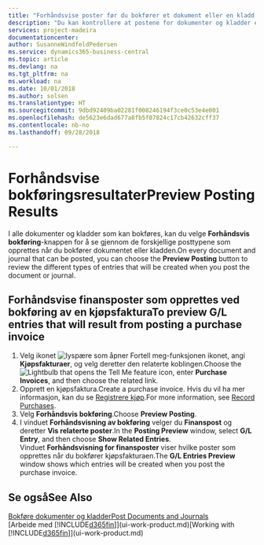 ```yaml
---
title: "Forhåndsvise poster før du bokfører et dokument eller en kladd | Microsoft-dokumentasjon"
description: "Du kan kontrollere at postene for dokumenter og kladder er nøyaktige, før du bokfører dem i Finans."
services: project-madeira
documentationcenter: 
author: SusanneWindfeldPedersen
ms.service: dynamics365-business-central
ms.topic: article
ms.devlang: na
ms.tgt_pltfrm: na
ms.workload: na
ms.date: 10/01/2018
ms.author: solsen
ms.translationtype: HT
ms.sourcegitcommit: 9dbd92409ba02281f008246194f3ce0c53e4e001
ms.openlocfilehash: de5623e6dad677a8fb5f07824c17cb42632cff37
ms.contentlocale: nb-no
ms.lasthandoff: 09/28/2018

---
```

# <a name="preview-posting-results"></a><span data-ttu-id="ecabe-103">Forhåndsvise bokføringsresultater</span><span class="sxs-lookup"><span data-stu-id="ecabe-103">Preview Posting Results</span></span>
<span data-ttu-id="ecabe-104">I alle dokumenter og kladder som kan bokføres, kan du velge **Forhåndsvis bokføring**-knappen for å se gjennom de forskjellige posttypene som opprettes når du bokfører dokumentet eller kladden.</span><span class="sxs-lookup"><span data-stu-id="ecabe-104">On every document and journal that can be posted, you can choose the **Preview Posting** button to review the different types of entries that will be created when you post the document or journal.</span></span>

## <a name="to-preview-gl-entries-that-will-result-from-posting-a-purchase-invoice"></a><span data-ttu-id="ecabe-105">Forhåndsvise finansposter som opprettes ved bokføring av en kjøpsfaktura</span><span class="sxs-lookup"><span data-stu-id="ecabe-105">To preview G/L entries that will result from posting a purchase invoice</span></span>
1. <span data-ttu-id="ecabe-106">Velg ikonet ![lyspære som åpner Fortell meg-funksjonen](media/ui-search/search_small.png "Fortell hva du vil gjøre") ikonet, angi **Kjøpsfakturaer**, og velg deretter den relaterte koblingen.</span><span class="sxs-lookup"><span data-stu-id="ecabe-106">Choose the ![Lightbulb that opens the Tell Me feature](media/ui-search/search_small.png "Tell me what you want to do") icon, enter **Purchase Invoices**, and then choose the related link.</span></span>
2. <span data-ttu-id="ecabe-107">Opprett en kjøpsfaktura.</span><span class="sxs-lookup"><span data-stu-id="ecabe-107">Create a purchase invoice.</span></span> <span data-ttu-id="ecabe-108">Hvis du vil ha mer informasjon, kan du se [Registrere kjøp](purchasing-how-record-purchases.md).</span><span class="sxs-lookup"><span data-stu-id="ecabe-108">For more information, see [Record Purchases](purchasing-how-record-purchases.md).</span></span>
3. <span data-ttu-id="ecabe-109">Velg **Forhåndsvis bokføring**.</span><span class="sxs-lookup"><span data-stu-id="ecabe-109">Choose **Preview Posting**.</span></span>
4. <span data-ttu-id="ecabe-110">I vinduet **Forhåndsvisning av bokføring** velger du **Finanspost** og deretter **Vis relaterte poster**.</span><span class="sxs-lookup"><span data-stu-id="ecabe-110">In the **Posting Preview** window, select **G/L Entry**, and then choose **Show Related Entries**.</span></span>  
   <span data-ttu-id="ecabe-111">Vinduet **Forhåndsvisning for finansposter** viser hvilke poster som opprettes når du bokfører kjøpsfakturaen.</span><span class="sxs-lookup"><span data-stu-id="ecabe-111">The **G/L Entries Preview** window shows which entries will be created when you post the purchase invoice.</span></span>

## <a name="see-also"></a><span data-ttu-id="ecabe-112">Se også</span><span class="sxs-lookup"><span data-stu-id="ecabe-112">See Also</span></span>
[<span data-ttu-id="ecabe-113">Bokføre dokumenter og kladder</span><span class="sxs-lookup"><span data-stu-id="ecabe-113">Post Documents and Journals</span></span>](ui-post-documents-journals.md)  
<span data-ttu-id="ecabe-114">[Arbeide med [!INCLUDE[d365fin](includes/d365fin_md.md)]](ui-work-product.md)</span><span class="sxs-lookup"><span data-stu-id="ecabe-114">[Working with [!INCLUDE[d365fin](includes/d365fin_md.md)]](ui-work-product.md)</span></span>


